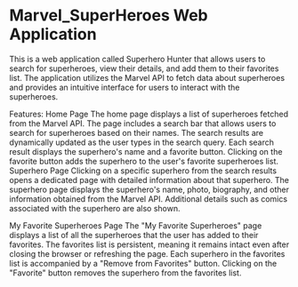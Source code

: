 # Marvel_SuperHeroes Web Application

This is a web application called Superhero Hunter that allows users to search for superheroes, view their details, and add them to their favorites list. The application utilizes the Marvel API to fetch data about superheroes and provides an intuitive interface for users to interact with the superheroes.

Features:
Home Page
The home page displays a list of superheroes fetched from the Marvel API.
The page includes a search bar that allows users to search for superheroes based on their names.
The search results are dynamically updated as the user types in the search query.
Each search result displays the superhero's name and a favorite button.
Clicking on the favorite button adds the superhero to the user's favorite superheroes list.
Superhero Page
Clicking on a specific superhero from the search results opens a dedicated page with detailed information about that superhero.
The superhero page displays the superhero's name, photo, biography, and other information obtained from the Marvel API.
Additional details such as comics associated with the superhero are also shown.

My Favorite Superheroes Page
The "My Favorite Superheroes" page displays a list of all the superheroes that the user has added to their favorites.
The favorites list is persistent, meaning it remains intact even after closing the browser or refreshing the page.
Each superhero in the favorites list is accompanied by a "Remove from Favorites" button.
Clicking on the "Favorite" button removes the superhero from the favorites list.
